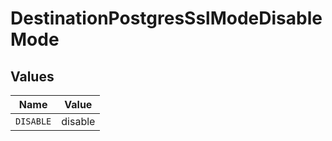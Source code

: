 # DestinationPostgresSslModeDisableMode


## Values

| Name      | Value     |
| --------- | --------- |
| `DISABLE` | disable   |